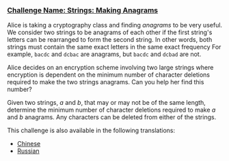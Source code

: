 ### [Challenge Name: Strings: Making Anagrams](https://www.hackerrank.com/challenges/ctci-making-anagrams)


Alice is taking a cryptography class and finding *anagrams* to be very useful. We consider two strings to be anagrams of each other if the first string's letters can be rearranged to form the second string. In other words, both strings must contain the same exact letters in the same exact frequency For example, `bacdc` and `dcbac` are anagrams, but `bacdc` and `dcbad` are not.

Alice decides on an encryption scheme involving two large strings where encryption is dependent on the minimum number of character deletions required to make the two strings anagrams. Can you help her find this number? 
  
Given two strings, $a$ and $b$, that may or may not be of the same length, determine the minimum number of character deletions required to make $a$ and $b$ anagrams. Any characters can be deleted from either of the strings.  

This challenge is also available in the following translations:

- [Chinese](https://hr-filepicker.s3.amazonaws.com/feb14/chinese/1364-chinese.md)
- [Russian](https://hr-filepicker.s3.amazonaws.com/feb-14/russian/1364-russian.md)
